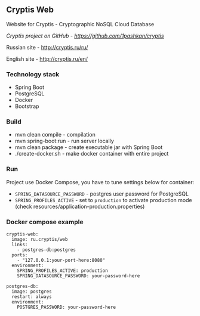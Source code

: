 ## Cryptis Web
Website for Cryptis - Cryptographic NoSQL Cloud Database

*Cryptis project on GitHub - https://github.com/1pashkan/cryptis*

Russian site - http://cryptis.ru/ru/

English site - http://cryptis.ru/en/

### Technology stack
* Spring Boot
* PostgreSQL
* Docker
* Bootstrap

### Build
* mvn clean compile - compilation
* mvn spring-boot:run - run server locally
* mvn clean package - create executable jar with Spring Boot
* ./create-docker.sh - make docker container with entire project

### Run
Project use Docker Compose, you have to tune settings below for container:
* `SPRING_DATASOURCE_PASSWORD` - postgres user password for PostgreSQL
* `SPRING_PROFILES_ACTIVE` - set to `production` to activate production mode (check resources/application-production.properties)

### Docker compose example
```
cryptis-web:
  image: ru.cryptis/web
  links:
    - postgres-db:postgres
  ports:
    - "127.0.0.1:your-port-here:8080"
  environment:
    SPRING_PROFILES_ACTIVE: production
    SPRING_DATASOURCE_PASSWORD: your-password-here

postgres-db:
  image: postgres
  restart: always
  environment:
    POSTGRES_PASSWORD: your-password-here
```
